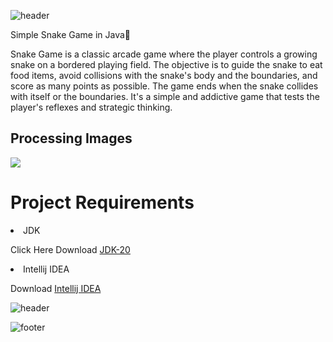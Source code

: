 ![header](https://capsule-render.vercel.app/api?type=Waving&color=auto&animation=fadeIn&height=160&section=header&text=Snake%20Game&fontSize=60)


Simple Snake Game in Java🐍

Snake Game is a classic arcade game where the player controls a growing snake on a bordered playing field. The objective is to guide the snake to eat food items, avoid collisions with the snake's body and the boundaries, and score as many points as possible. The game ends when the snake collides with itself or the boundaries. It's a simple and addictive game that tests the player's reflexes and strategic thinking.

<h2>Processing Images</h2>
  <body>
<img src="/Figure_1.png">
    </body>

# Project Requirements
<li>JDK <br>
     
  Click Here Download [JDK-20](https://download.oracle.com/java/20/latest/jdk-20_windows-x64_bin.exe (sha256))
    
</body>
  <li>Intellij IDEA<br>
  
  
  Download [Intellij IDEA](https://www.jetbrains.com/idea/download/?var=1&section=windows)
    
</body>

![header](https://capsule-render.vercel.app/api?type=rounded&color=gradient&text=%20ENJOY%20&animation=blinking&height=100&fontSize=100)
    
  ![footer](https://capsule-render.vercel.app/api?type=Waving&color=auto&animation=fadeIn&height=160&section=footer)
    
</body>

